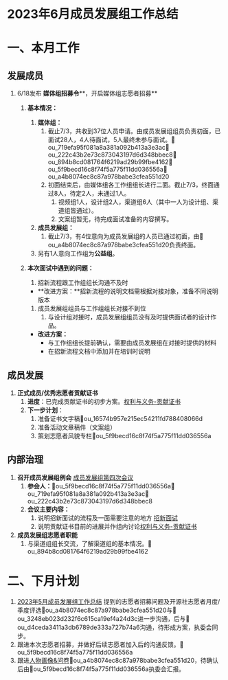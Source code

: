 # 2023年6月成员发展组工作总结

# 一、本月工作

## 发展成员

1.  6/18发布 **媒体组招募令****，开启媒体组志愿者招募**
    1.  **基本情况：**
        1.  **媒体组：**
            1.  截止7/3，共收到37位人员申请。由成员发展组组员负责初面，已面试28人，4人待面试，5人最终未参与面试。👤ou_719efa95f081a8a381a092b413a3e3ac👤ou_222c43b2e73c873043197d6d348bbec8👤ou_894b8cd081764f6219ad29b99fbe4162👤ou_5f9becd16c8f74f5a775f11dd036556a👤ou_a4b8074ec8c87a978babe3cfea551d20
            2.  初面结束后，由媒体组各工作组组长进行二面。截止7/3，终面通过8人，待定2人，未通过1人。
                1.  视频组1人，设计组2人，渠道组6人（其中一人为设计组、渠道组皆通过）。
                2.  文案组暂无，待完成面试准备的内容撰写。
        2.  **成员发展组：**
            1.  截止7/3，有4位意向为成员发展组的人员已通过初面，由👤ou_a4b8074ec8c87a978babe3cfea551d20负责终面。
        3.  另有1人意向工作组为**公益组**。
    2.  **本次面试中遇到的问题：**
        
        1.  招新流程跟工作组组长沟通不及时
        
        - **改进方案：**招新流程的说明文档需根据对接对象，准备不同说明版本
        
        1.  成员发展组组员与工作组组长对接不到位
            1.  与设计组对接时，成员发展组组员没有及时提供面试者的设计作品。
        
        - **改进方案：**
            - 与工作组组长提前确认，需要由成员发展组在对接时提供的材料
            - 在招新流程文档中添加并在培训时说明

## 成员发展

1.  **正式成员/优秀志愿者贡献证书**
    1.  **进度**：已完成贡献证书的初步方案。[权利与义务-贡献证书][1]
    2.  **下一步计划**：
        1.  准备证书文字稿👤ou_16574b957e215ec54211fd788408066d
        2.  准备活动文章稿件（文案组）
        3.  策划志愿者风貌专栏👤ou_5f9becd16c8f74f5a775f11dd036556a

## 内部治理

1.  **召开成员发展组例会** [成员发展组第四次会议][2]
    1.  **参会人：**👤ou_5f9becd16c8f74f5a775f11dd036556a👤ou_719efa95f081a8a381a092b413a3e3ac👤ou_222c43b2e73c873043197d6d348bbec8
    2.  **会议主要内容：**
        1.  说明招新面试的流程及一面需要注意的地方 [招新面试][3]
        2.  说明贡献证书目前的进展并作组内讨论[权利与义务-贡献证书][4]
2.  **成员发展组志愿者职能**
    1.  与渠道组组长交流，了解渠道组的基本情况。👤ou_894b8cd081764f6219ad29b99fbe4162

# 二、下月计划

1.  [2023年5月成员发展组工作总结][5] 提到的志愿者招募问题及开源社志愿者月度/季度评选👤ou_a4b8074ec8c87a978babe3cfea551d20与👤ou_3248eb023d232f6c615ca19ef4a24d3c进一步沟通，后与👤ou_d4ceda3411a3db6789de333a727b74a6沟通，待形成方案，执委会同步。
2.  跟进本次志愿者招募，并做好后续志愿者加入后的沟通反馈。👤ou_5f9becd16c8f74f5a775f11dd036556a
3.  跟进[人物画像&问卷][6]👤ou_a4b8074ec8c87a978babe3cfea551d20，待确认后由👤ou_5f9becd16c8f74f5a775f11dd036556a执委会汇报。

[1]: https://kaiyuanshe.feishu.cn/docx/C0CXdEcdSohVIdxJd98ceaijnvc
[2]: https://y0vvq9zzc6g.feishu.cn/docx/BiqbdP2XioXVqMx9SW0cyj2enNc
[3]: https://kaiyuanshe.feishu.cn/docx/Oz4IdWD7NohCo8xjuilc2fudnWO
[4]: https://kaiyuanshe.feishu.cn/docx/C0CXdEcdSohVIdxJd98ceaijnvc
[5]: https://kaiyuanshe.feishu.cn/wiki/CibiwQYThi6lAUkykl9ca2CHnLc#part-Pqw5de9xwodzrjxn3H0c0jbunVe
[6]: https://kaiyuanshe.feishu.cn/docx/UzLWdFlGaoFEKZxzrmZcKqbQnGd